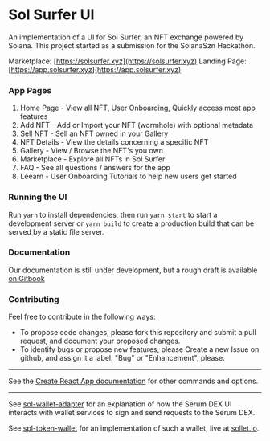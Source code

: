 # Sol Surfer UI

An implementation of a UI for Sol Surfer, an NFT exchange powered by Solana. This project started as a submission for the SolanaSzn Hackathon.

Marketplace: [https://solsurfer.xyz](https://solsurfer.xyz)
Landing Page: [https://app.solsurfer.xyz](https://app.solsurfer.xyz)

### App Pages

1. Home Page - View all NFT, User Onboarding, Quickly access most app features
2. Add NFT - Add or Import your NFT (wormhole) with optional metadata
3. Sell NFT - Sell an NFT owned in your Gallery
3. NFT Details - View the details concerning a specific NFT
4. Gallery - View / Browse the NFT's you own
5. Marketplace - Explore all NFTs in Sol Surfer
6. FAQ - See all questions / answers for the app
7. Leearn - User Onboarding Tutorials to help new users get started

### Running the UI

Run `yarn` to install dependencies, then run `yarn start` to start a development server or `yarn build` to create a production build that can be served by a static file server.

### Documentation

Our documentation is still under development, but a rough draft is available [on Gitbook](https://sol-surfer.gitbook.io/solsurfer/)

### Contributing

Feel free to contribute in the following ways:
- To propose code changes, please fork this repository and submit a pull request, and document your proposed changes.
- To identify bugs or propose new features, please Create a new Issue on github, and assign it a label. "Bug" or "Enhancement", please.

---

See the [Create React App documentation](https://facebook.github.io/create-react-app/docs/getting-started) for other commands and options.

---

See [sol-wallet-adapter](https://github.com/project-serum/sol-wallet-adapter) for an explanation of how the Serum DEX UI interacts with wallet services to sign and send requests to the Serum DEX.

See [spl-token-wallet](https://github.com/project-serum/spl-token-wallet) for an implementation of such a wallet, live at [sollet.io](https://sollet.io).
